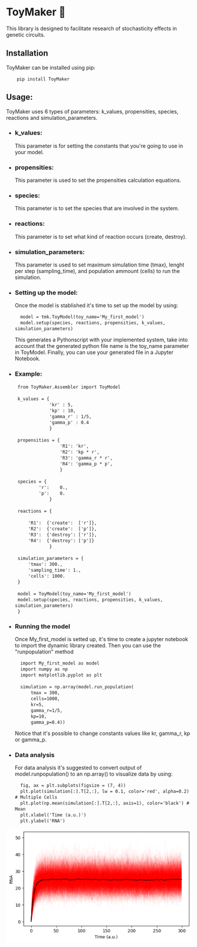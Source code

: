 # ToyMaker 🤖

This library is designed to facilitate research of stochasticity effects in genetic circuits.

## Installation

ToyMaker can be installed using pip:

        pip install ToyMaker

## Usage:

ToyMaker uses 6 types of parameters: k_values, propensities, species, reactions and simulation_parameters.

- ### k_values:

    This parameter is for setting the constants that you're going to use in your model. 

- ### propensities:

    This  parameter is used to set the propensities calculation equations. 

- ### species:

    This parameter is to set the species that are involved in the system. 

- ### reactions:

    This parameter is to set what kind of reaction occurs (create, destroy).

- ### simulation_parameters:

    This parameter is used to set maximum simulation time (tmax), lenght per step (sampling_time), and population ammount (cells) to run the simulation.

- ### Setting up the model: 

    Once the model is stablished it's time to set up the model by using: 

        model = tmk.ToyModel(toy_name='My_first_model')
        model.setup(species, reactions, propensities, k_values, simulation_parameters)
    
    
    This generates a Pythonscript with your implemented system, take into account that the generated python file name is the toy_name parameter in ToyModel. 
    Finally, you can use your generated file in a Jupyter Notebook.
 
 - ### Example: 

        from ToyMaker.Assembler import ToyModel

        k_values = {
                    'kr' : 5,
                    'kp' : 10,
                    'gamma_r' : 1/5,
                    'gamma_p' : 0.4
                    }

        propensities = {
                        'R1': 'kr',
                        'R2': 'kp * r',
                        'R3': 'gamma_r * r',
                        'R4': 'gamma_p * p',
                        }

        species = {
                'r':    0.,
                'p':    0.
                    }

        reactions = {

            'R1':  {'create':  ['r']},
            'R2':  {'create':  ['p']},
            'R3':  {'destroy': ['r']},
            'R4':  {'destroy': ['p']}
                    }

        simulation_parameters = {
            'tmax': 300.,
            'sampling_time': 1.,
            'cells': 1000.
        }

        model = ToyModel(toy_name='My_first_model')
        model.setup(species, reactions, propensities, k_values, simulation_parameters)
        }

- ### Running the model

    Once My_first_model is setted up, it's time to create a jupyter notebook to import the dynamic library created. Then you can use the "runpopulation" method

        import My_first_model as model
        import numpy as np
        import matplotlib.pyplot as plt

        simulation = np.array(model.run_population(
            tmax = 300, 
            cells=1000, 
            kr=5, 
            gamma_r=1/5, 
            kp=10, 
            gamma_p=0.4))

    Notice that it's possible to change constants values like kr, gamma_r, kp or gamma_p.

- ### Data analysis
    For data analysis it's suggested to convert output of model.runpopulation() to an np.array() to visualize data by using:

        fig, ax = plt.subplots(figsize = (7, 4))
        plt.plot(simulation[:].T[2,:], lw = 0.1, color='red', alpha=0.2) # Multiple Cells
        plt.plot(np.mean(simulation[:].T[2,:], axis=1), color='black') # Mean
        plt.xlabel('Time (a.u.)')
        plt.ylabel('RNA')

![](https://github.com/SergioPachonDotor/ToyMaker/blob/main/ToyMaker/images/example.png)
